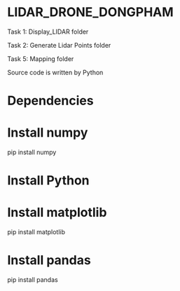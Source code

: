 # LIDAR_DRONE_DONGPHAM
Task 1: Display_LIDAR folder

Task 2: Generate Lidar Points folder

Task 5: Mapping folder

Source code is written by Python

# Dependencies
# Install numpy

pip install numpy
# Install Python

# Install matplotlib

pip install matplotlib

# Install pandas

pip install pandas
